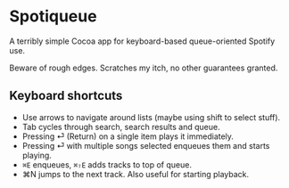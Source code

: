 Spotiqueue
==========

A terribly simple Cocoa app for keyboard-based queue-oriented Spotify use.

Beware of rough edges. Scratches my itch, no other guarantees granted.

Keyboard shortcuts
------------------

* Use arrows to navigate around lists (maybe using shift to select stuff).
* Tab cycles through search, search results and queue.
* Pressing ⏎ (Return) on a single item plays it immediately.
* Pressing ⏎ with multiple songs selected enqueues them and starts playing.
* `⌘E` enqueues, `⌘⇧E` adds tracks to top of queue.
* ⌘N jumps to the next track. Also useful for starting playback.

